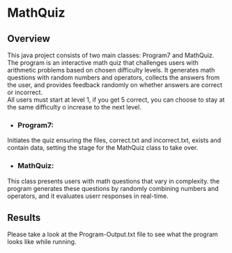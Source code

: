 # MathQuiz

## Overview
This java project consists of two main classes: Program7 and MathQuiz.  The program is an interactive math quiz that challenges users with arithmetic problems based on chosen difficulty levels. It generates math questions with random numbers and operators, collects the answers from the user, and provides feedback randomly on whether answers are correct or incorrect.  
All users must start at level 1, if you get 5 correct, you can choose to stay at the same difficulty o increase to the next level.

- ### Program7:
Initiates the quiz ensuring the files, correct.txt and incorrect.txt, exists and contain data, setting the stage for the MathQuiz class to take over.

- ### MathQuiz:
This class presents users with math questions that vary in complexity.  the program generates these questions by randomly combining numbers and operators, and it evaluates userr responses in real-time.

## Results
Please take a look at the Program-Output.txt file to see what the program looks like while running.
